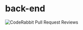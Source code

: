 # back-end


![CodeRabbit Pull Request Reviews](https://img.shields.io/coderabbit/prs/github/morningstar-47/back-end?utm_source=oss&utm_medium=github&utm_campaign=morningstar-47%2Fback-end&labelColor=171717&color=FF570A&link=https%3A%2F%2Fcoderabbit.ai&label=CodeRabbit+Reviews)
